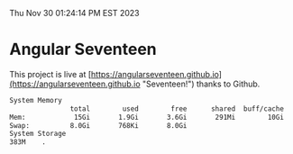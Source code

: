 Thu Nov 30 01:24:14 PM EST 2023

# Angular Seventeen


This project is live at [https://angularseventeen.github.io](https://angularseventeen.github.io "Seventeen!") thanks to Github.

```bash
System Memory
               total        used        free      shared  buff/cache   available
Mem:            15Gi       1.9Gi       3.6Gi       291Mi        10Gi        13Gi
Swap:          8.0Gi       768Ki       8.0Gi
System Storage
383M	.
```
